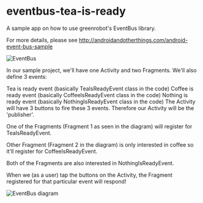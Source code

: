 # eventbus-tea-is-ready
A sample app on how to use greenrobot's EventBus library.

For more details, please see  http://androidandotherthings.com/android-event-bus-sample

![EventBus](http://androidandotherthings.com/images/event_bus_app.png)

In our sample project, we'll have one Activity and two Fragments. We'll also define 3 events:

Tea is ready event (basically TeaIsReadyEvent class in the code)
Coffee is ready event (basically CoffeeIsReadyEvent class in the code)
Nothing is ready event (basically NothingIsReadyEvent class in the code)
The Activity will have 3 buttons to fire these 3 events. Therefore our Activity will be the 'publisher'.

One of the Fragments (Fragment 1 as seen in the diagram) will register for TeaIsReadyEvent.

Other Fragment (Fragment 2 in the diagram) is only interested in coffee so it'll register for CoffeeIsReadyEvent.

Both of the Fragments are also interested in NothingIsReadyEvent.

When we (as a user) tap the buttons on the Activity, the Fragment registered for that particular event will respond!

![EventBus diagram](http://androidandotherthings.com/images/event_bus_diagram.png)

